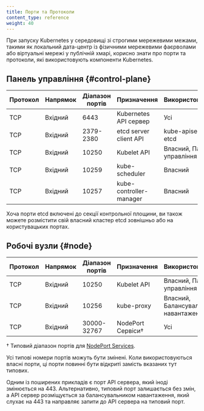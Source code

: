 ```yaml
---
title: Порти та Протоколи
content_type: reference
weight: 40
---
```


При запуску Kubernetes у середовищі зі строгими мережевими межами, такими як локальний дата-центр із фізичними мережевими фаєрволами або віртуальні мережі у публічній хмарі, корисно знати про порти та протоколи, які використовують компоненти Kubernetes.

## Панель управління {#control-plane}

| Протокол | Напрямок | Діапазон портів | Призначення              | Використовується          |
|----------|----------|-----------------|--------------------------|---------------------------|
| TCP      | Вхідний  | 6443            | Kubernetes API сервер    | Усі                       |
| TCP      | Вхідний  | 2379-2380       | etcd server client API   | kube-apiserver, etcd      |
| TCP      | Вхідний  | 10250           | Kubelet API              | Власний, Панель управління |
| TCP      | Вхідний  | 10259           | kube-scheduler           | Власний                   |
| TCP      | Вхідний  | 10257           | kube-controller-manager  | Власний                   |

Хоча порти etcd включені до секції контрольної площини, ви також можете розмістити свій власний
кластер etcd зовнішньо або на користувацьких портах.

## Робочі вузли {#node}

| Протокол | Напрямок | Діапазон портів | Призначення            | Використовується          |
|----------|----------|-----------------|------------------------|---------------------------|
| TCP      | Вхідний  | 10250           | Kubelet API            | Власний, Панель управління |
| TCP      | Вхідний  | 10256           | kube-proxy             | Власний, Балансувальники навантаження |
| TCP      | Вхідний  | 30000-32767     | NodePort Сервіси†      | Усі                       |

† Типовий діапазон портів для [NodePort Services](/docs/concepts/services-networking/service/).

Усі типові номери портів можуть бути змінені. Коли використовуються власні порти, ці порти повинні бути відкриті замість вказаних тут типових.

Одним із поширених прикладів є порт API сервера, який іноді змінюється на 443. Альтернативно, типовий порт залишається без змін, а API сервер розміщується за балансувальником навантаження, який слухає на 443 та направляє запити до API сервера на типовий порт.
